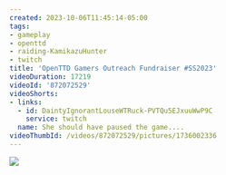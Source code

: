 ```yaml
---
created: 2023-10-06T11:45:14-05:00
tags:
- gameplay
- openttd
- raiding-KamikazuHunter
- twitch
title: 'OpenTTD Gamers Outreach Fundraiser #SS2023'
videoDuration: 17219
videoId: '872072529'
videoShorts:
- links:
  - id: DaintyIgnorantLouseWTRuck-PVTQu5EJxuuWwP9C
    service: twitch
  name: She should have paused the game....
videoThumbId: /videos/872072529/pictures/1736002336
---
```


![](20231006164514.jpg)
